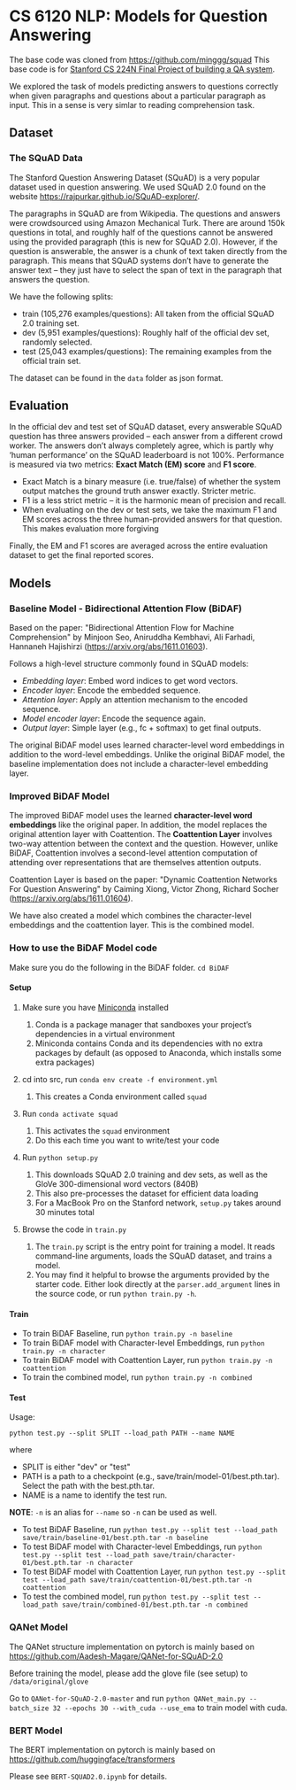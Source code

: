 # CS 6120 NLP: Models for Question Answering

The base code was cloned from https://github.com/minggg/squad
This base code is for [Stanford CS 224N Final Project of building a QA system](http://web.stanford.edu/class/cs224n/project/default-final-project-handout-squad-track.pdf).

We explored the task of models predicting answers to questions correctly
when given paragraphs and questions about a particular paragraph as input. 
This in a sense is very simlar to reading comprehension task.

## Dataset

### The SQuAD Data
The Stanford Question Answering Dataset (SQuAD) is a very popular dataset used in question answering.
We used SQuAD 2.0 found on the website https://rajpurkar.github.io/SQuAD-explorer/.

The paragraphs in SQuAD are from Wikipedia.
The questions and answers were crowdsourced using Amazon Mechanical Turk. There are around
150k questions in total, and roughly half of the questions cannot be answered using the provided
paragraph (this is new for SQuAD 2.0). However, if the question is answerable, the answer is a
chunk of text taken directly from the paragraph. This means that SQuAD systems don’t have to
generate the answer text – they just have to select the span of text in the paragraph that answers
the question.

We have the following splits:
- train (105,276 examples/questions): All taken from the official SQuAD 2.0 training set.
- dev (5,951 examples/questions): Roughly half of the official dev set, randomly selected.
- test (25,043 examples/questions): The remaining examples from the official train set.

The dataset can be found in the `data` folder as json format.

## Evaluation

In the official dev and test set of SQuAD dataset, every answerable SQuAD question has three answers
provided – each answer from a different crowd worker. The answers don’t always completely agree,
which is partly why ‘human performance’ on the SQuAD leaderboard is not 100%. Performance
is measured via two metrics: **Exact Match (EM) score** and **F1 score**.

- Exact Match is a binary measure (i.e. true/false) of whether the system output matches
the ground truth answer exactly. Stricter metric.
- F1 is a less strict metric – it is the harmonic mean of precision and recall.
- When evaluating on the dev or test sets, we take the maximum F1 and EM scores across
the three human-provided answers for that question. This makes evaluation more forgiving

Finally, the EM and F1 scores are averaged across the entire evaluation dataset to get the final
reported scores.

## Models

### Baseline Model - Bidirectional Attention Flow (BiDAF)

Based on the paper:
"Bidirectional Attention Flow for Machine Comprehension"
by Minjoon Seo, Aniruddha Kembhavi, Ali Farhadi, Hannaneh Hajishirzi
(https://arxiv.org/abs/1611.01603).

Follows a high-level structure commonly found in SQuAD models:
- _Embedding layer_: Embed word indices to get word vectors.
- _Encoder layer_: Encode the embedded sequence.
- _Attention layer_: Apply an attention mechanism to the encoded sequence.
- _Model encoder layer_: Encode the sequence again.
- _Output layer_: Simple layer (e.g., fc + softmax) to get final outputs.

The original BiDAF model uses learned character-level word embeddings in addition to the word-level embeddings.
Unlike the original BiDAF model, the baseline implementation does not include a character-level embedding
layer.

### Improved BiDAF Model

The improved BiDAF model uses the learned **character-level word embeddings** like the original paper.
In addition, the model replaces the original attention layer with Coattention.
The **Coattention Layer** involves two-way attention between the context and the question.
However, unlike BiDAF, Coattention involves a second-level attention computation of attending
over representations that are themselves attention outputs.

Coattention Layer is based on the paper:
"Dynamic Coattention Networks For Question Answering"
by Caiming Xiong, Victor Zhong, Richard Socher
(https://arxiv.org/abs/1611.01604).

We have also created a model which combines the character-level embeddings and the coattention layer.
This is the combined model.

### How to use the BiDAF Model code

Make sure you do the following in the BiDAF folder.
`cd BiDAF`

#### Setup

1. Make sure you have [Miniconda](https://conda.io/docs/user-guide/install/index.html#regular-installation) installed
    1. Conda is a package manager that sandboxes your project’s dependencies in a virtual environment
    2. Miniconda contains Conda and its dependencies with no extra packages by default (as opposed to Anaconda, which installs some extra packages)

2. cd into src, run `conda env create -f environment.yml`
    1. This creates a Conda environment called `squad`

3. Run `conda activate squad`
    1. This activates the `squad` environment
    2. Do this each time you want to write/test your code
  
4. Run `python setup.py`
    1. This downloads SQuAD 2.0 training and dev sets, as well as the GloVe 300-dimensional word vectors (840B)
    2. This also pre-processes the dataset for efficient data loading
    3. For a MacBook Pro on the Stanford network, `setup.py` takes around 30 minutes total  

5. Browse the code in `train.py`
    1. The `train.py` script is the entry point for training a model. It reads command-line arguments, loads the SQuAD dataset, and trains a model.
    2. You may find it helpful to browse the arguments provided by the starter code. Either look directly at the `parser.add_argument` lines in the source code, or run `python train.py -h`.

#### Train

- To train BiDAF Baseline, run `python train.py -n baseline`
- To train BiDAF model with Character-level Embeddings, run `python train.py -n character`
- To train BiDAF model with Coattention Layer, run `python train.py -n coattention`
- To train the combined model, run `python train.py -n combined`

#### Test

Usage:

`python test.py --split SPLIT --load_path PATH --name NAME`

where
- SPLIT is either "dev" or "test"
- PATH is a path to a checkpoint (e.g., save/train/model-01/best.pth.tar). Select the path with the best.pth.tar. 
- NAME is a name to identify the test run.

**NOTE**: `-n` is an alias for `--name` so `-n` can be used as well.

- To test BiDAF Baseline, run `python test.py --split test --load_path save/train/baseline-01/best.pth.tar -n baseline`
- To test BiDAF model with Character-level Embeddings, run `python test.py --split test --load_path save/train/character-01/best.pth.tar -n character`
- To test BiDAF model with Coattention Layer, run `python test.py --split test --load_path save/train/coattention-01/best.pth.tar -n coattention`
- To test the combined model, run `python test.py --split test --load_path save/train/combined-01/best.pth.tar -n combined`

### QANet Model

The QANet structure implementation on pytorch is mainly based on https://github.com/Aadesh-Magare/QANet-for-SQuAD-2.0

Before training the model, please add the glove file (see setup) to `/data/original/glove`

Go to `QANet-for-SQuAD-2.0-master` and run `python QANet_main.py --batch_size 32 --epochs 30 --with_cuda --use_ema` to train model with cuda.

### BERT Model

The BERT implementation on pytorch is mainly based on https://github.com/huggingface/transformers

Please see `BERT-SQUAD2.0.ipynb` for details. 
